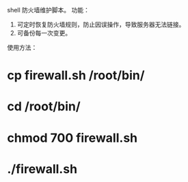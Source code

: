 shell 防火墙维护脚本。
功能：
1. 可定时恢复防火墙规则，防止因误操作，导致服务器无法链接。
2. 可备份每一次变更。

使用方法：
# cp firewall.sh /root/bin/
# cd /root/bin/
# chmod 700 firewall.sh
# ./firewall.sh

